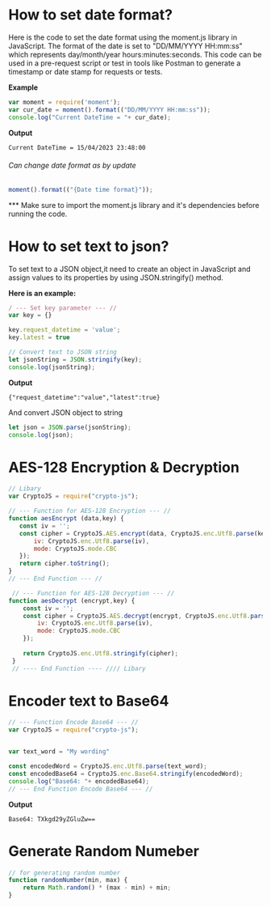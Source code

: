 # How to set date format?

Here is the code to set the date format using the moment.js library in JavaScript. The format of the date is set to "DD/MM/YYYY HH:mm:ss" which represents day/month/year hours:minutes:seconds. This code can be used in a pre-request script or test in tools like Postman to generate a timestamp or date stamp for requests or tests.

**Example**
```javascript
var moment = require('moment');
var cur_date = moment().format(("DD/MM/YYYY HH:mm:ss"));
console.log("Current DateTime = "+ cur_date);
```

**Output**
```
Current DateTime = 15/04/2023 23:48:00
```
###### Can change date format as by update 
```javascript
moment().format(("{Date time format}"));
```

*** Make sure to import the moment.js library and it's dependencies before running the code.

# How to set text to json?
To set text to a JSON object,it need to create an object in JavaScript and assign values to its properties by using JSON.stringify() method.

**Here is an example:**
```javascript
/ --- Set key parameter --- //
var key = {}

key.request_datetime = 'value';
key.latest = true  

// Convert text to JSON string
let jsonString = JSON.stringify(key);
console.log(jsonString);
```

**Output**
```
{"request_datetime":"value","latest":true}
```

And convert JSON object to string

```javascript
let json = JSON.parse(jsonString);
console.log(json);
```

# AES-128 Encryption & Decryption

```javascript
// Libary 
var CryptoJS = require("crypto-js");

// --- Function for AES-128 Encryption --- //
function aesEncrypt (data,key) {
   const iv = '';
   const cipher = CryptoJS.AES.encrypt(data, CryptoJS.enc.Utf8.parse(key), {
       iv: CryptoJS.enc.Utf8.parse(iv),
       mode: CryptoJS.mode.CBC
   });
   return cipher.toString();
}
// --- End Function --- //

 // --- Function for AES-128 Decryption --- //
function aesDecrypt (encrypt,key) {
    const iv = '';
    const cipher = CryptoJS.AES.decrypt(encrypt, CryptoJS.enc.Utf8.parse(key), {
        iv: CryptoJS.enc.Utf8.parse(iv),
        mode: CryptoJS.mode.CBC
    });
 
    return CryptoJS.enc.Utf8.stringify(cipher);
 }
 // ---- End Function ---- //// Libary 
```


# Encoder text to Base64
```javascript
// --- Function Encode Base64 --- //
var CryptoJS = require("crypto-js");


var text_word = "My wording"

const encodedWord = CryptoJS.enc.Utf8.parse(text_word); 
const encodedBase64 = CryptoJS.enc.Base64.stringify(encodedWord);
console.log("Base64: "+ encodedBase64);
// --- End Function Encode Base64 --- //
```

**Output**
```
Base64: TXkgd29yZGluZw==
```

# Generate Random Numeber

```javascript
// for generating random number 
function randomNumber(min, max) { 
    return Math.random() * (max - min) + min;
} 
```